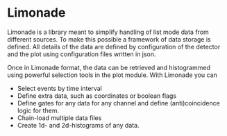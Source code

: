# Limonade

Limonade is a library meant to simplify handling of list mode data from different sources. To make this possible a 
framework of data storage is defined. All details of the data are defined by configuration of the detector and the plot 
using configuration files written in json.

Once in Limonade format, the data can be retrieved and histogrammed using powerful selection tools in the plot module. 
With Limonade you can
- Select events by time interval
- Define extra data, such as coordinates or boolean flags
- Define gates for any data for any channel and define (anti)coincidence logic for them.
- Chain-load multiple data files
- Create 1d- and 2d-histograms of any data.
